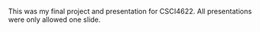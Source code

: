 This was my final project and presentation for CSCI4622. All presentations were only allowed one slide.
